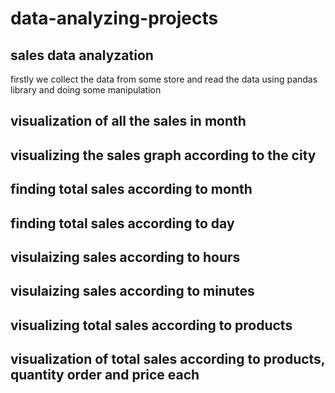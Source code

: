 # data-analyzing-projects
## sales data analyzation
firstly we collect the data from some store and read the data using pandas library and doing some manipulation
## visualization of all the sales in month
## visualizing the sales graph according to the city
## finding total sales according to month
## finding total sales according to day
## visulaizing sales according to hours
## visulaizing sales according to minutes
## visualizing total sales according to products
## visualization of total sales according to products, quantity order and price each
